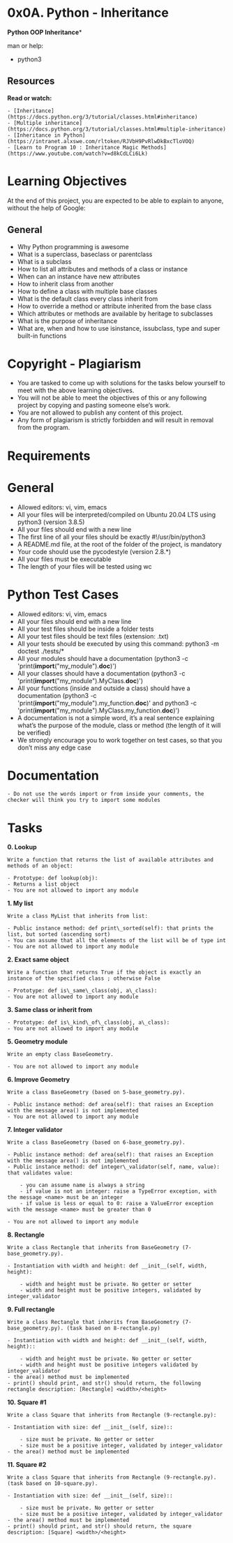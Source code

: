 # 0x0A. Python - Inheritance

**Python OOP Inheritance***

man or help:

- python3

## Resources

**Read or watch:**

    - [Inheritance](https://docs.python.org/3/tutorial/classes.html#inheritance)
    - [Multiple inheritance](https://docs.python.org/3/tutorial/classes.html#multiple-inheritance)
    - [Inheritance in Python](https://intranet.alxswe.com/rltoken/RJVbH9PvRlwDkBxcTloVOQ)
    - [Learn to Program 10 : Inheritance Magic Methods](https://www.youtube.com/watch?v=d8kCdLCi6Lk)

# Learning Objectives

At the end of this project, you are expected to be able to explain to anyone, without the help of Google:

## General

- Why Python programming is awesome
- What is a superclass, baseclass or parentclass
- What is a subclass
- How to list all attributes and methods of a class or instance
- When can an instance have new attributes
- How to inherit class from another
- How to define a class with multiple base classes 
- What is the default class every class inherit from
- How to override a method or attribute inherited from the base class
- Which attributes or methods are available by heritage to subclasses
- What is the purpose of inheritance
- What are, when and how to use isinstance, issubclass, type and super built-in functions

# Copyright - Plagiarism

- You are tasked to come up with solutions for the tasks below yourself to meet with the above learning objectives.
- You will not be able to meet the objectives of this or any following project by copying and pasting someone else’s work. 
- You are not allowed to publish any content of this project.
- Any form of plagiarism is strictly forbidden and will result in removal from the program.
 
# Requirements

# General

- Allowed editors: vi, vim, emacs
- All your files will be interpreted/compiled on Ubuntu 20.04 LTS using python3 (version 3.8.5)
- All your files should end with a new line
- The first line of all your files should be exactly #!/usr/bin/python3
- A README.md file, at the root of the folder of the project, is mandatory
- Your code should use the pycodestyle (version 2.8.*)
- All your files must be executable
- The length of your files will be tested using wc

# Python Test Cases

- Allowed editors: vi, vim, emacs
- All your files should end with a new line
- All your test files should be inside a folder tests
- All your test files should be text files (extension: .txt)
- All your tests should be executed by using this command: python3 -m doctest ./tests/*
- All your modules should have a documentation (python3 -c 'print(__import__("my\_module").__doc__)')
- All your classes should have a documentation (python3 -c 'print(__import__("my\_module").MyClass.__doc__)')
- All your functions (inside and outside a class) should have a documentation (python3 -c 'print(__import__("my\_module").my\_function.__doc__)' and python3 -c 'print(__import__("my\_module").MyClass.my\_function.__doc__)')
- A documentation is not a simple word, it’s a real sentence explaining what’s the purpose of the module, class or method (the length of it will be verified)
- We strongly encourage you to work together on test cases, so that you don’t miss any edge case

# Documentation

	- Do not use the words import or from inside your comments, the checker will think you try to import some modules

# Tasks

**0. Lookup**
	
	Write a function that returns the list of available attributes and methods of an object:
	
	- Prototype: def lookup(obj):
	- Returns a list object
	- You are not allowed to import any module

**1. My list**

	Write a class MyList that inherits from list:

	- Public instance method: def print\_sorted(self): that prints the list, but sorted (ascending sort)
	- You can assume that all the elements of the list will be of type int
	- You are not allowed to import any module

**2. Exact same object**

	Write a function that returns True if the object is exactly an instance of the specified class ; otherwise False
	
	- Prototype: def is\_same\_class(obj, a\_class):
	- You are not allowed to import any module

**3. Same class or inherit from**

	- Prototype: def is\_kind\_of\_class(obj, a\_class):
	- You are not allowed to import any module

**5. Geometry module**
	
	Write an empty class BaseGeometry.

	- You are not allowed to import any module

**6. Improve Geometry**

	Write a class BaseGeometry (based on 5-base_geometry.py).
	
	- Public instance method: def area(self): that raises an Exception with the message area() is not implemented
	- You are not allowed to import any module

**7. Integer validator**
	
	Write a class BaseGeometry (based on 6-base_geometry.py).

	- Public instance method: def area(self): that raises an Exception with the message area() is not implemented
	- Public instance method: def integer\_validator(self, name, value): that validates value: 

		- you can assume name is always a string
		- if value is not an integer: raise a TypeError exception, with the message <name> must be an integer
		- if value is less or equal to 0: raise a ValueError exception with the message <name> must be greater than 0

	- You are not allowed to import any module

**8. Rectangle**

	Write a class Rectangle that inherits from BaseGeometry (7-base_geometry.py).

	- Instantiation with width and height: def __init__(self, width, height):
		
		- width and height must be private. No getter or setter
		- width and height must be positive integers, validated by integer_validator

**9. Full rectangle**

	Write a class Rectangle that inherits from BaseGeometry (7-base_geometry.py). (task based on 8-rectangle.py)
	
	- Instantiation with width and height: def __init__(self, width, height):: 

		- width and height must be private. No getter or setter
		- width and height must be positive integers validated by integer_validator
	- the area() method must be implemented
	- print() should print, and str() should return, the following rectangle description: [Rectangle] <width>/<height>

**10. Square #1**

	Write a class Square that inherits from Rectangle (9-rectangle.py):

	- Instantiation with size: def __init__(self, size)::
		
		- size must be private. No getter or setter
		- size must be a positive integer, validated by integer_validator
	- the area() method must be implemented

**11. Square #2**

	Write a class Square that inherits from Rectangle (9-rectangle.py). (task based on 10-square.py).

	- Instantiation with size: def __init__(self, size)::

		- size must be private. No getter or setter
		- size must be a positive integer, validated by integer_validator
	- the area() method must be implemented
	- print() should print, and str() should return, the square description: [Square] <width>/<height>
